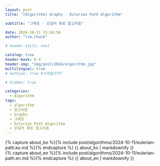 ```yaml
---
layout: post
title: "[Algorithm] Graphs - Eulerian Path Algorithm"

subtitle: "그레프 - 오일러 회로 알고리즘"

date: 2024-10-11 13:34:56
author: "lim.Chuck"

# header-style: text

catalog: true
header-mask: 0.4
header-img: "img/post/2024/algorithm.jpg"
multilingual: true
# mathjax: true #수학쓸껀지?

# hidden: true

categories:
  - Algorithm
tags:
  - algorithm
  - 알고리즘
  - Graphs
  - 그래프
  - Eulerian Path Algorithm
  - 오일러 회로 알고리즘
---
```


<div class="ko post-container">
    {% capture about_ko %}{% include post/algorithms/2024-10-11/eulerian-path.ko.md %}{% endcapture %}
    {{ about_ko | markdownify }}
</div>
<div class="en post-container">
    {% capture about_en %}{% include post/algorithms/2024-10-11/eulerian-path.en.md %}{% endcapture %}
    {{ about_en | markdownify }}
</div>

